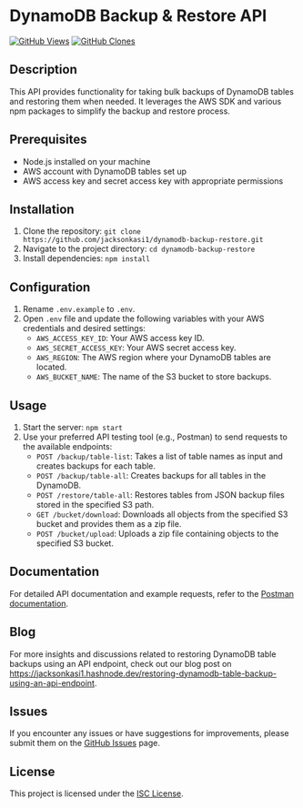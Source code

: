 # DynamoDB Backup & Restore API


[![GitHub Views](https://komarev.com/ghpvc/?username=jacksonkasi1&label=Views&color=brightgreen)](https://github.com/jacksonkasi1/dynamodb-backup-restore)
[![GitHub Clones](https://img.shields.io/badge/dynamic/json?color=brightgreen&label=Clones&query=%24.count&suffix=%20clones&url=https%3A%2F%2Fapi.github.com%2Frepos%2Fjacksonkasi1%2Fdynamodb-backup-restore%2Ftraffic%2Fclones)](https://github.com/jacksonkasi1/dynamodb-backup-restore)


## Description
This API provides functionality for taking bulk backups of DynamoDB tables and restoring them when needed. It leverages the AWS SDK and various npm packages to simplify the backup and restore process.

## Prerequisites
- Node.js installed on your machine
- AWS account with DynamoDB tables set up
- AWS access key and secret access key with appropriate permissions

## Installation
1. Clone the repository: `git clone https://github.com/jacksonkasi1/dynamodb-backup-restore.git`
2. Navigate to the project directory: `cd dynamodb-backup-restore`
3. Install dependencies: `npm install`

## Configuration
1. Rename `.env.example` to `.env`.
2. Open `.env` file and update the following variables with your AWS credentials and desired settings:
   - `AWS_ACCESS_KEY_ID`: Your AWS access key ID.
   - `AWS_SECRET_ACCESS_KEY`: Your AWS secret access key.
   - `AWS_REGION`: The AWS region where your DynamoDB tables are located.
   - `AWS_BUCKET_NAME`: The name of the S3 bucket to store backups.

## Usage
1. Start the server: `npm start`
2. Use your preferred API testing tool (e.g., Postman) to send requests to the available endpoints:
   - `POST /backup/table-list`: Takes a list of table names as input and creates backups for each table.
   - `POST /backup/table-all`: Creates backups for all tables in the DynamoDB.
   - `POST /restore/table-all`: Restores tables from JSON backup files stored in the specified S3 path.
   - `GET /bucket/download`: Downloads all objects from the specified S3 bucket and provides them as a zip file.
   - `POST /bucket/upload`: Uploads a zip file containing objects to the specified S3 bucket.

## Documentation
For detailed API documentation and example requests, refer to the [Postman documentation](https://documenter.getpostman.com/view/24023893/2s93sabDiU).

## Blog
For more insights and discussions related to restoring DynamoDB table backups using an API endpoint, check out our blog post on https://jacksonkasi1.hashnode.dev/restoring-dynamodb-table-backup-using-an-api-endpoint.

## Issues
If you encounter any issues or have suggestions for improvements, please submit them on the [GitHub Issues](https://github.com/jacksonkasi1/dynamodb-backup-restore/issues) page.

## License
This project is licensed under the [ISC License](LICENSE).
